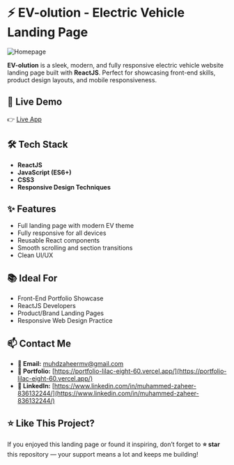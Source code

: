 # ⚡ EV-olution - Electric Vehicle Landing Page

![Homepage](./src/assets/images/ev-olution.png)

**EV-olution** is a sleek, modern, and fully responsive electric vehicle website landing page built with **ReactJS**. Perfect for showcasing front-end skills, product design layouts, and mobile responsiveness.

## 🚀 Live Demo

👉 [Live App](https://muhdzaheermv.github.io/ev-olution/)

## 🛠️ Tech Stack

- **ReactJS**
- **JavaScript (ES6+)**
- **CSS3**
- **Responsive Design Techniques**

## ✨ Features

- Full landing page with modern EV theme
- Fully responsive for all devices
- Reusable React components
- Smooth scrolling and section transitions
- Clean UI/UX



## 📚 Ideal For

- Front-End Portfolio Showcase
- ReactJS Developers
- Product/Brand Landing Pages
- Responsive Web Design Practice

## 📫 Contact Me

- **📧 Email:** muhdzaheermv@gmail.com  
- **🔗 Portfolio:** [https://portfolio-lilac-eight-60.vercel.app/](https://portfolio-lilac-eight-60.vercel.app/)  
- **💼 LinkedIn:** [https://www.linkedin.com/in/muhammed-zaheer-836132244/](https://www.linkedin.com/in/muhammed-zaheer-836132244/)

## ⭐ Like This Project?

If you enjoyed this landing page or found it inspiring, don’t forget to **⭐ star** this repository — your support means a lot and keeps me building!

